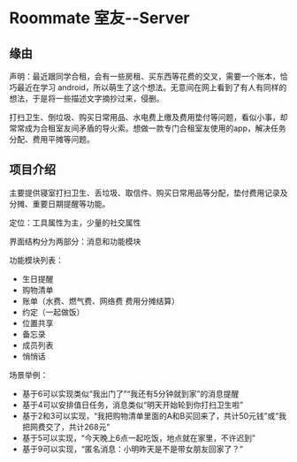 # Roommate 室友--Server

## 缘由

声明：最近跟同学合租，会有一些房租、买东西等花费的交叉，需要一个账本，恰巧最近在学习 android，所以萌生了这个想法。无意间在网上看到了有人有同样的想法，于是将一些描述文字摘抄过来，侵删。

打扫卫生、倒垃圾、购买日常用品、水电费上缴及费用垫付等问题，看似小事，却常常成为合租室友间矛盾的导火索。想做一款专门合租室友使用的app，解决任务分配、费用平摊等问题。

## 项目介绍

主要提供寝室打扫卫生、丢垃圾、取信件、购买日常用品等分配，垫付费用记录及分摊、重要日期提醒等功能。

定位：工具属性为主，少量的社交属性

界面结构分为两部分：消息和功能模块

功能模块列表：

- 生日提醒
- 购物清单
- 账单（水费、燃气费、网络费 费用分摊结算）
- 约定（一起做饭）
- 位置共享
- 备忘录
- 成员列表
- 悄悄话

场景举例：

- 基于6可以实现类似“我出门了”“我还有5分钟就到家”的消息提醒
- 基于4可以安排值日任务，消息类似“明天开始轮到你打扫卫生啦”
- 基于2和3可以实现，“我把购物清单里面的A和B买回来了，共计50元钱”或“我把网费交了，共计268元”
- 基于5可以实现，“今天晚上6点一起吃饭，地点就在家里，不许迟到”
- 基于9可以实现，“匿名消息：小明昨天是不是带女朋友回家了？”
